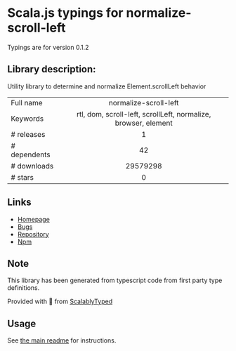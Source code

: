 
# Scala.js typings for normalize-scroll-left

Typings are for version 0.1.2

## Library description:
Utility library to determine and normalize Element.scrollLeft behavior

|                    |                 |
| ------------------ | :-------------: |
| Full name          | normalize-scroll-left |
| Keywords           | rtl, dom, scroll-left, scrollLeft, normalize, browser, element |
| # releases         | 1 |
| # dependents       | 42 |
| # downloads        | 29579298 |
| # stars            | 0 |

## Links
- [Homepage](https://github.com/alitaheri/normalize-scroll-left#readme)
- [Bugs](https://github.com/alitaheri/normalize-scroll-left/issues)
- [Repository](https://github.com/alitaheri/normalize-scroll-left)
- [Npm](https://www.npmjs.com/package/normalize-scroll-left)
    


## Note
This library has been generated from typescript code from first party type definitions.

Provided with :purple_heart: from [ScalablyTyped](https://github.com/oyvindberg/ScalablyTyped)

## Usage
See [the main readme](../../readme.md) for instructions.


